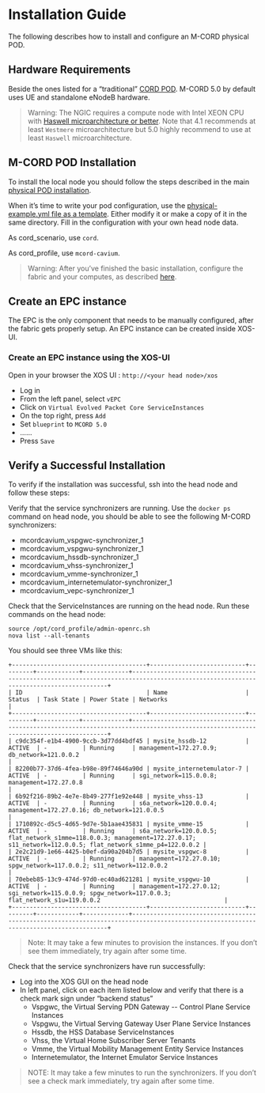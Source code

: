 # Installation Guide

The following describes how to install and configure an M-CORD physical POD.

## Hardware Requirements

Beside  the ones listed for a “traditional” [CORD
POD](/install_physical.md#bill-of-materials-bom--hardware-requirements).
M-CORD 5.0 by default uses UE and standalone eNodeB hardware.

> Warning: The NGIC requires a compute node with Intel XEON CPU with
> [Haswell microarchitecture or
> better](https://en.wikipedia.org/wiki/List_of_Intel_CPU_microarchitectures).
> Note that 4.1 recommends at least `Westmere` microarchitecture but 5.0
> highly recommend to use at least `Haswell` microarchitecture.

## M-CORD POD Installation

To install the local node you should follow the steps described in the main
[physical POD installation](/install_physical.md).

When it’s time to write your pod configuration, use the [physical-example.yml
file as a
template](https://github.com/opencord/cord/blob/master/podconfig/physical-example.yml).
Either modify it or make a copy of it in the same directory. Fill in the
configuration with your own head node data.

As cord_scenario, use `cord`.

As cord_profile, use `mcord-cavium`.

> Warning: After you’ve finished the basic installation, configure the fabric
> and your computes, as described [here](/appendix_basic_config.md).

## Create an EPC instance

The EPC is the only component that needs to be manually configured, after the
fabric gets properly setup. An EPC instance can be created inside XOS-UI.

### Create an EPC instance using the XOS-UI

Open in your browser the XOS UI : `http://<your head node>/xos`

* Log in
* From the left panel, select `vEPC`
* Click on `Virtual Evolved Packet Core ServiceInstances`
* On the top right, press `Add`
* Set `blueprint` to `MCORD 5.0`
* ......
* Press `Save`

## Verify a Successful Installation

To verify if the installation was successful, ssh into the head node and follow
these steps:

Verify that the service synchronizers are running.  Use the `docker ps` command
on head node, you should be able to see the following M-CORD synchronizers:

* mcordcavium_vspgwc-synchronizer_1
* mcordcavium_vspgwu-synchronizer_1
* mcordcavium_hssdb-synchronizer_1
* mcordcavium_vhss-synchronizer_1
* mcordcavium_vmme-synchronizer_1
* mcordcavium_internetemulator-synchronizer_1
* mcordcavium_vepc-synchronizer_1

Check that the ServiceInstances are running on the head node. Run these
commands on the head node:

```shell
source /opt/cord_profile/admin-openrc.sh
nova list --all-tenants
```

You should see three VMs like this:

```shell
+--------------------------------------+---------------------------+---------+------------+-------------+-------------------------------------------------------------------------------------------------------------------------------------+
| ID                                   | Name                      | Status  | Task State | Power State | Networks                                                                                                                            |
+--------------------------------------+---------------------------+---------+------------+-------------+-------------------------------------------------------------------------------------------------------------------------------------+
| c9dc354f-e1b4-4900-9ccb-3d77dd4bdf45 | mysite_hssdb-12           | ACTIVE  | -          | Running     | management=172.27.0.9; db_network=121.0.0.2                                                                                         |
| 82200b77-37d6-4fea-b98e-89f74646a90d | mysite_internetemulator-7 | ACTIVE  | -          | Running     | sgi_network=115.0.0.8; management=172.27.0.8                                                                                        |
| 6b92f216-89b2-4e7e-8b49-277f1e92e448 | mysite_vhss-13            | ACTIVE  | -          | Running     | s6a_network=120.0.0.4; management=172.27.0.16; db_network=121.0.0.5                                                                 |
| 1710892c-d5c5-4d65-9d7e-5b1aae435831 | mysite_vmme-15            | ACTIVE  | -          | Running     | s6a_network=120.0.0.5; flat_network_s1mme=118.0.0.3; management=172.27.0.17; s11_network=112.0.0.5; flat_network_s1mme_p4=122.0.0.2 |
| 2e2c21d9-1e66-4425-b0ef-da90a204b7d5 | mysite_vspgwc-8           | ACTIVE  | -          | Running     | management=172.27.0.10; spgw_network=117.0.0.2; s11_network=112.0.0.2                                                               |
| 70ebeb85-13c9-474d-97d0-ec40ad621281 | mysite_vspgwu-10          | ACTIVE  | -          | Running     | management=172.27.0.12; sgi_network=115.0.0.9; spgw_network=117.0.0.3; flat_network_s1u=119.0.0.2                                   |
+--------------------------------------+---------------------------+---------+------------+-------------+-------------------------------------------------------------------------------------------------------------------------------------+

```

> Note: It may take a few minutes to provision the instances. If you don’t see
> them immediately, try again after some time.

Check that the service synchronizers have run successfully:

* Log into the XOS GUI on the head node
* In left panel, click on each item listed below and verify that there is a
  check mark sign under “backend status”
    * Vspgwc, the Virtual Serving PDN Gateway -- Control Plane Service Instances
    * Vspgwu, the Virtual Serving Gateway User Plane Service Instances
    * Hssdb, the HSS Database ServiceInstances
    * Vhss, the Virtual Home Subscriber Server Tenants
    * Vmme, the Virtual Mobility Management Entity Service Instances
    * Internetemulator, the Internet Emulator Service Instances

> NOTE: It may take a few minutes to run the synchronizers.  If you don’t see a
> check mark immediately, try again after some time.
